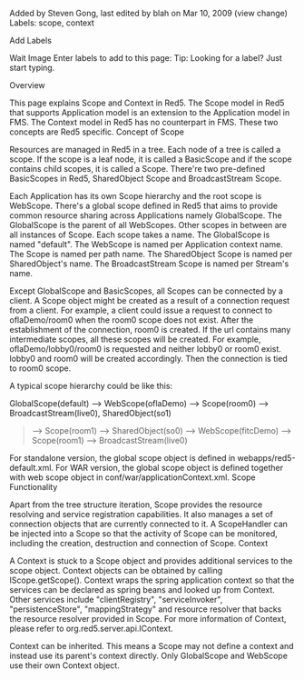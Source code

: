 Added by Steven Gong, last edited by blah on Mar 10, 2009  (view change)
Labels:
scope, context


Add Labels

Wait Image
Enter labels to add to this page:
Tip: Looking for a label? Just start typing.


Overview

This page explains Scope and Context in Red5. The Scope model in Red5 that supports Application model is an extension to the Application model in FMS. The Context model in Red5 has no counterpart in FMS. These two concepts are Red5 specific.
Concept of Scope

Resources are managed in Red5 in a tree. Each node of a tree is called a scope. If the scope is a leaf node, it is called a BasicScope and if the scope contains child scopes, it is called a Scope. There're two pre-defined BasicScopes in Red5, SharedObject Scope and BroadcastStream Scope.

Each Application has its own Scope hierarchy and the root scope is WebScope. There's a global scope defined in Red5 that aims to provide common resource sharing across Applications namely GlobalScope. The GlobalScope is the parent of all WebScopes. Other scopes in between are all instances of Scope. Each scope takes a name. The GlobalScope is named "default". The WebScope is named per Application context name. The Scope is named per path name. The SharedObject Scope is named per SharedObject's name. The BroadcastStream Scope is named per Stream's name.

Except GlobalScope and BasicScopes, all Scopes can be connected by a client. A Scope object might be created as a result of a connection request from a client. For example, a client could issue a request to connect to oflaDemo/room0 when the room0 scope does not exist. After the establishment of the connection, room0 is created. If the url contains many intermediate scopes, all these scopes will be created. For example, oflaDemo/lobby0/room0 is requested and neither lobby0 or room0 exist. lobby0 and room0 will be created accordingly. Then the connection is tied to room0 scope.

A typical scope hierarchy could be like this:

GlobalScope(default) --> WebScope(oflaDemo) --> Scope(room0) --> BroadcastStream(live0), SharedObject(so1)
> --> Scope(room1) --> SharedObject(so0)
> --> WebScope(fitcDemo) --> Scope(room1) --> BroadcastStream(live0)

For standalone version, the global scope object is defined in webapps/red5-default.xml. For WAR version, the global scope object is defined together with web scope object in conf/war/applicationContext.xml.
Scope Functionality

Apart from the tree structure iteration, Scope provides the resource resolving and service registration capabilities. It also manages a set of connection objects that are currently connected to it. A ScopeHandler can be injected into a Scope so that the activity of Scope can be monitored, including the creation, destruction and connection of Scope.
Context

A Context is stuck to a Scope object and provides additional services to the scope object. Context objects can be obtained by calling IScope.getScope(). Context wraps the spring application context so that the services can be declared as spring beans and looked up from Context. Other services include "clientRegistry", "serviceInvoker", "persistenceStore", "mappingStrategy" and resource resolver that backs the resource resolver provided in Scope. For more information of Context, please refer to org.red5.server.api.IContext.

Context can be inherited. This means a Scope may not define a context and instead use its parent's context directly. Only GlobalScope and WebScope use their own Context object.